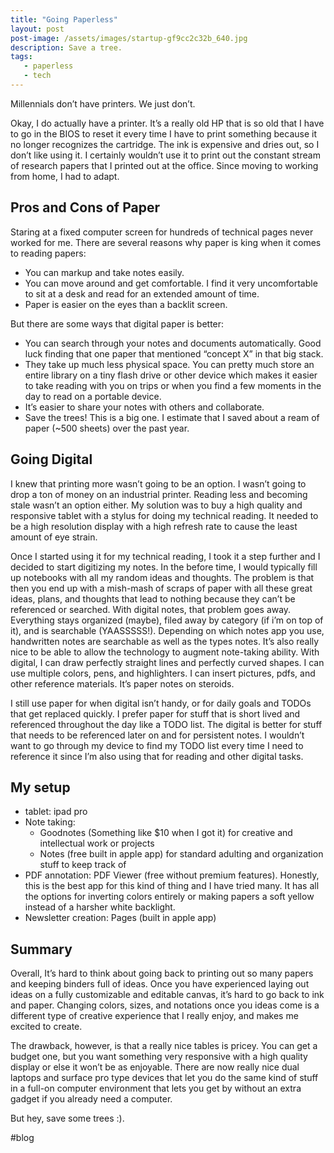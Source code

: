```yaml
---
title: "Going Paperless"
layout: post
post-image: /assets/images/startup-gf9cc2c32b_640.jpg
description: Save a tree.
tags:
   - paperless
   - tech
---
```



Millennials don’t have printers. We just don’t.

Okay, I do actually have a printer. It’s a really old HP that is so old that I have to go in the BIOS to reset it every time I have to print something because it no longer recognizes the cartridge. The ink is expensive and dries out, so I don’t like using it. I certainly wouldn’t use it to print out the constant stream of research papers that I printed out at the office. Since moving to working from home, I had to adapt.

## Pros and Cons of Paper
Staring at a fixed computer screen for hundreds of technical pages never worked for me. There are several reasons why paper is king when it comes to reading papers:
- You can markup and take notes easily. 
- You can move around and get comfortable. I find it very uncomfortable to sit at a desk and read for an extended amount of time.
- Paper is easier on the eyes than a backlit screen.

But there are some ways that digital paper is better:
- You can search through your notes and documents automatically. Good luck finding that one paper that mentioned “concept X” in that big stack.
- They take up much less physical space. You can pretty much store an entire library on a tiny flash drive or other device which makes it easier to take reading with you on trips or when you find a few moments in the day to read on a portable device.
- It’s easier to share your notes with others and collaborate.
- Save the trees! This is a big one. I estimate that I saved about a ream of paper (~500 sheets) over the past year. 

## Going Digital
I knew that printing more wasn’t going to be an option. I wasn’t going to drop a ton of money on an industrial printer. Reading less and becoming stale  wasn’t an option either. My solution was to buy a high quality and responsive tablet with a stylus for doing my technical reading.  It needed to be a high resolution display with a high refresh rate to cause the least amount of eye strain. 

Once I started using it for my technical reading, I took it a step further and I decided to start digitizing my notes. In the before time, I would typically fill up notebooks with all my random ideas and thoughts. The problem is that then you end up with a mish-mash of scraps of paper with all these great ideas, plans, and thoughts that lead to nothing because they can’t be referenced or searched. With digital notes, that problem goes away. Everything stays organized (maybe), filed away by category (if i’m on top of it), and is searchable (YAASSSSS!). Depending on which notes app you use, handwritten notes are searchable as well as the types notes. It’s also really nice to be able to allow the technology to augment note-taking ability. With digital, I can draw perfectly straight lines and perfectly curved shapes. I can use multiple colors, pens, and highlighters. I can insert pictures, pdfs, and other reference materials. It’s paper notes on steroids.

I still use paper for when digital isn’t handy, or for daily goals and TODOs that get replaced quickly. I prefer paper for stuff that is short lived and referenced throughout the day like a TODO list. The digital is better for stuff that needs to be referenced later on and for persistent notes. I wouldn’t want to go through my device to find my TODO list every time I need to reference it since I’m also using that for reading and other digital tasks.

## My setup
- tablet: ipad pro 
- Note taking: 
	- Goodnotes (Something like $10 when I got it) for creative and intellectual work or projects
	- Notes (free built in apple app) for standard adulting and organization stuff to keep track of
- PDF annotation: PDF Viewer (free without premium features). Honestly, this is the best app for this kind of thing and I have tried many. It has all the options for inverting colors entirely or making papers a soft yellow instead of a harsher white backlight. 
- Newsletter creation: Pages (built in apple app)


## Summary
Overall, It’s hard to think about going back to printing out so many papers and keeping binders full of ideas. Once you have experienced laying out ideas on a fully customizable and editable canvas, it’s hard to go back to ink and paper. Changing colors, sizes, and notations once you ideas come is a different type of creative experience that I really enjoy, and makes me excited to create. 

The drawback, however, is that a really nice tables is pricey. You can get a budget one, but you want something very responsive with a high quality display or else it won’t be as enjoyable. There are now really nice dual laptops and surface pro type devices that let you do the same kind of stuff in a full-on computer environment that lets you get by without an extra gadget if you already need a computer. 

But hey, save some trees :). 






#blog
